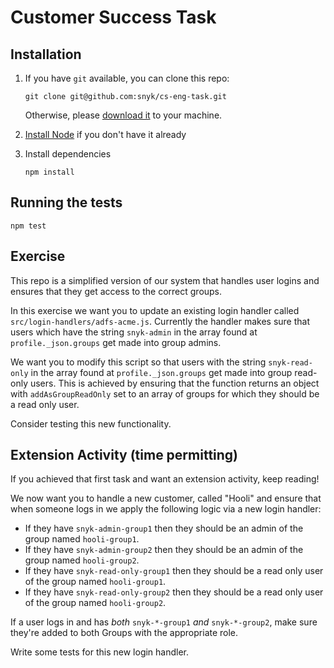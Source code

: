# Customer Success Task

## Installation

1. If you have `git` available, you can clone this repo:
   ```
   git clone git@github.com:snyk/cs-eng-task.git
   ```

   Otherwise, please [download it](https://github.com/snyk/cs-eng-task/archive/master.zip) to your machine.

2. [Install Node](https://nodejs.org/en/download/) if you don't have it already

3. Install dependencies
   ```
   npm install
   ```

## Running the tests

```
npm test
```

## Exercise

This repo is a simplified version of our system that handles user logins and ensures that they get access to the correct groups.

In this exercise we want you to update an existing login handler called `src/login-handlers/adfs-acme.js`. Currently the handler makes sure that users which have the string `snyk-admin` in the array found at `profile._json.groups` get made into group admins.

We want you to modify this script so that users with the string `snyk-read-only` in the array found at `profile._json.groups` get made into group read-only users. This is achieved by ensuring that the function returns an object with `addAsGroupReadOnly` set to an array of groups for which they should be a read only user.

Consider testing this new functionality.

## Extension Activity (time permitting)

If you achieved that first task and want an extension activity, keep reading!

We now want you to handle a new customer, called "Hooli" and ensure that when someone logs in we apply the following logic via a new login handler:
- If they have `snyk-admin-group1` then they should be an admin of the group named `hooli-group1`.
- If they have `snyk-admin-group2` then they should be an admin of the group named `hooli-group2`.
- If they have `snyk-read-only-group1` then they should be a read only user of the group named `hooli-group1`.
- If they have `snyk-read-only-group2` then they should be a read only user of the group named `hooli-group2`.

If a user logs in and has _both_ `snyk-*-group1` _and_ `snyk-*-group2`, make sure they're added to both Groups with the appropriate role.

Write some tests for this new login handler.
